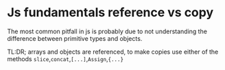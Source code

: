 # Js fundamentals reference vs copy

The most common pitfall in js is probably due to not understanding the difference between primitive types and objects.

TL:DR; arrays and objects are referenced, to make copies use either of the methods `slice`,`concat`,`[...]`,`Assign`,`{...}`
